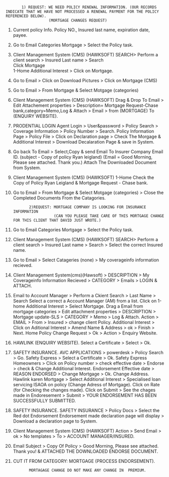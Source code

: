            1) REQUEST: WE NEED POLICY RENEWAL INFORMATION. (OUR RECORDS INDICATE THAT WE HAVE NOT PROCESSED A RENEWAL PAYMENT FOR THE POLICY REFERENCED BELOW).
                       (MORTGAGE CHANGES REQUEST)

1) Current policy Info.
Policy NO., Insured last name, expiration date, payee.

2) Go to Email
Categories Mortgage > Select the Policy task.

2) Client Management System (CMS) (HAWKSOFT)
SEARCH> Perform a client search > Insured Last name > Search  
Click Mortgage  
1-Home 
Additional Interest > Click on Mortgage.
 
3) Go to Email > Click on Download Pictures > 
Click on Mortgage (CMS) 

4) Go to Email > From Mortgage & Select Motgage (categories)

5) Client Management System (CMS) (HAWKSOFT)
Drag & Drop To Email > Edit Attachement properties > Description= Mortgage Request-Chase bank,category=Memo,Log & Attach > Email > from (MORTGAGE) To (ENQUIRY WEBSITE). 

6) PRODENTIAL LOGIN
Agent Login > User&password > Policy Search > Coverage Information > Policy Number > Search.
Policy Information  Page > Policy File > Click on Declaration page > Check The Morgage & Additional Interest > Download Decalaration Page & save in System.

7) Go back To Email > Select,Copy & send Email To Insurer Company Email ID.
(subject - Copy of policy Ryan leigland) (Email = Good Morning, Please see attached. Thank you.)
Attach The Downloaded Document from System.

8) Client Management System (CMS) (HAWKSOFT)
1-Home 
Check the Copy of Policy Ryan Leigland & Mortgage Request - Chase bank.

9) Go to Email > From Mortgage & Select Motgage (categories) > Close the Completed Documents From the Catagories.

              2)REQUEST: MORTGAGE COMPANY IS LOOKING FOR INSURANCE INFORMATION 
                         (CAN YOU PLEASE TAKE CARE OF THIS MORTGAGE CHANGE FOR THIS CLIENT THAT DAVID JUST WROTE.)

1) Go to Email
Categories Mortgage > Select the Policy task.

2) Client Management System (CMS) (HAWKSOFT)
SEARCH> Perform a client search > Insured Last name > Search > Select the correct Insured name. 

3) Go to Email > Select Catageries (none) > My coverageinfo information recieved.

4) Client Management System(cms)(Hawsoft) > DESCRIPTION > My Coverageinfo Information Recieved > CATEGORY > Emails > LOGIN & ATTACH.

5) Email to Account Manager > Perform a Ckient Search > Last Name > Search
   Select a correct a Account Manager (AM) from a list. 
   Click on 1-home 
   Additional Interest > Select Mortgage.
   Drag a Email from mortgage categories > Edit attachment properties > DESCRIPTION > Mortgage update-SLS > CATEGORY > Memo > Log & Attach.
   Action > EMAIL > From > Insured > change client Policy.
   Additional Interest > Click on Aditional Interest > Amend Name & Address > ok > Finish > Next.
   Home Policy Change Request > Ok > Action > Enquiry Website.  

6) HAWLINK (ENQUIRY WEBSITE).
   Select a Certificate > Select > Ok.

7) SAFETY INSURANCE.
   AVC APPLICATIONS > powerdesk > Policy Search > Go.
   Safety Express > Select a Certificate > Ok.
   Safety Express Homeowners > Click on Policy number > check effective date > Endorse > check & Change Additional Interest.
   Endorsement Effective date > REASON ENDORSED > Change Mortgage > Ok.
   Change Address.
   Hawlink karen Mortgage > Select Additional Interest > Specialised loan servicing ISAOA on policy (Change Adress of Mortgage).
   Click on Rate (for Checking the changes made).
   Click on Submit > See the chages made in Endoresement > Submit >     YOUR ENDORSEMENT HAS BEEN SUCCESSFULLY SUBMITTED.

8) SAFETY INSURANCE.
   SAFETY INSURANCE > Policy Docs > Select the Red dot Endorsement
   Endorsement made declaration  page will display > Download a declaration page to System.

9) Client Management System (CMS) (HAWKSOFT)
   Action > Send Email > ok > No templates > To > ACCOUNT MANAGER/INSURED.
   
10) Email Subject > Copy Of Policy > Good Morning, Please see attached. Thank you! & ATTACHED THE DOWNLOADED ENDORSE DOCUMENT.

11) CUT IT FROM CATEGORY: MORTGAGE (PROCESS ENDORSEMENT).
  
               MORTAGAGE CHANGE DO NOT MAKE ANY CHANGE IN  PREMIUM.

